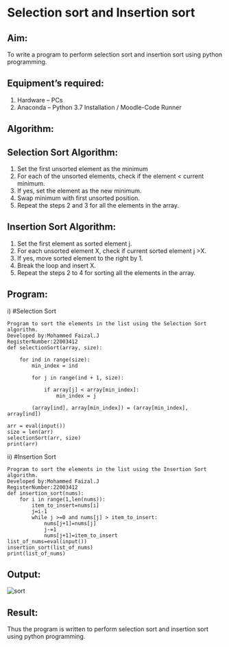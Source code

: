 # Selection sort and Insertion sort
## Aim:
To write a program to perform selection sort and insertion sort using python programming.
## Equipment’s required:
1.	Hardware – PCs
2.	Anaconda – Python 3.7 Installation / Moodle-Code Runner
## Algorithm:
## Selection Sort Algorithm:
1.	Set the first unsorted element as the minimum
2.	For each of the unsorted elements, check if the element < current minimum.
3.	If yes, set the element as the new minimum.
4.	Swap minimum with first unsorted position.
5.	Repeat the steps 2 and 3 for all the elements in the array.
## Insertion Sort Algorithm:
1.	Set the first element as sorted element j.
2.	For each unsorted element X, check if current sorted element j >X.
3.	If yes, move sorted element to the right by 1.
4.	Break the loop and insert X.
5.	Repeat the steps 2 to 4 for sorting all the elements in the array.
## Program:
i)	#Selection Sort
```
Program to sort the elements in the list using the Selection Sort algorithm.
Developed by:Mohammed Faizal.J
RegisterNumber:22003412
def selectionSort(array, size):
    
    for ind in range(size):
        min_index = ind
 
        for j in range(ind + 1, size):
         
            if array[j] < array[min_index]:
                min_index = j
        
        (array[ind], array[min_index]) = (array[min_index], array[ind])
 
arr = eval(input())
size = len(arr)
selectionSort(arr, size)
print(arr)

```
ii)	#Insertion Sort
```
Program to sort the elements in the list using the Insertion Sort algorithm.
Developed by:Mohammed Faizal.J
RegisterNumber:22003412
def insertion_sort(nums):
    for i in range(1,len(nums)):
        item_to_insert=nums[i]
        j=i-1
        while j >=0 and nums[j] > item_to_insert:
            nums[j+1]=nums[j]
            j-=1
            nums[j+1]=item_to_insert
list_of_nums=eval(input())
insertion_sort(list_of_nums)
print(list_of_nums)

```

## Output:
![sort](https://user-images.githubusercontent.com/120553195/214856724-20f80423-196d-493a-a53c-922b1d9b2fee.png)


## Result:
Thus the program is written to perform selection sort and insertion sort using python programming.
